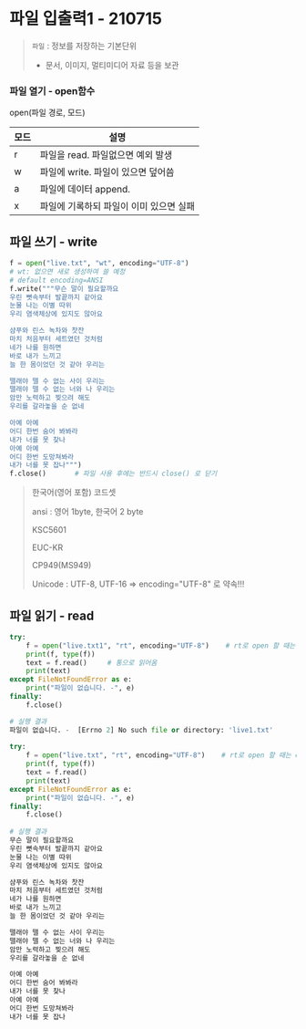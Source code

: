 # 파일 입출력1 - 210715

> `파일` : 정보를 저장하는 기본단위
>
> * 문서, 이미지, 멀티미디어 자료 등을 보관

### 파일 열기 - open함수

open(파일 경로, 모드)

| 모드 | 설명                                    |
| ---- | --------------------------------------- |
| r    | 파일을 read. 파일없으면 예외 발생       |
| w    | 파일에 write. 파일이 있으면 덮어씀      |
| a    | 파일에 데이터 append.                   |
| x    | 파일에 기록하되 파일이 이미 있으면 실패 |

## 파일 쓰기 - write

```python
f = open("live.txt", "wt", encoding="UTF-8")
# wt: 없으면 새로 생성하여 쓸 예정
# default encoding=ANSI
f.write("""무슨 말이 필요할까요 
우린 뼛속부터 발끝까지 같아요
눈물 나는 이별 따위 
우리 염색체상에 있지도 않아요

샴푸와 린스 녹차와 찻잔 
마치 처음부터 세트였던 것처럼
네가 나를 원하면 
바로 내가 느끼고
늘 한 몸이었던 것 같아 우리는

뗄래야 뗄 수 없는 사이 우리는
뗄래야 뗄 수 없는 너와 나 우리는 
암만 노력하고 찢으려 해도 
우리를 갈라놓을 순 없네

아예 아예 
어디 한번 숨어 봐봐라 
내가 너를 못 찾나
아예 아예 
어디 한번 도망쳐봐라 
내가 너를 못 잡나""")
f.close()		# 파일 사용 후에는 반드시 close() 로 닫기
```

> 한국어(영어 포함) 코드셋
>
> ansi : 영어 1byte, 한국어 2 byte
>
> KSC5601
>
> EUC-KR
>
> CP949(MS949)
>
> 
>
> Unicode : UTF-8, UTF-16 => encoding="UTF-8" 로 약속!!!

## 파일 읽기 - read

```python
try:
    f = open("live.txt1", "rt", encoding="UTF-8")    # rt로 open 할 때는 except 가 발생함 => 파일이 없을 경우!!
    print(f, type(f))
    text = f.read()		# 통으로 읽어옴
    print(text)
except FileNotFoundError as e:
    print("파일이 없습니다. -", e)
finally:
    f.close()

# 실행 결과
파일이 없습니다. -  [Errno 2] No such file or directory: 'live1.txt'  
    
try:
    f = open("live.txt", "rt", encoding="UTF-8")    # rt로 open 할 때는 except 가 발생함 => 파일이 없을 경우!!
    print(f, type(f))
    text = f.read()
    print(text)
except FileNotFoundError as e:
    print("파일이 없습니다. -", e)
finally:
    f.close()
    
# 실행 결과
무슨 말이 필요할까요 
우린 뼛속부터 발끝까지 같아요
눈물 나는 이별 따위 
우리 염색체상에 있지도 않아요

샴푸와 린스 녹차와 찻잔 
마치 처음부터 세트였던 것처럼
네가 나를 원하면 
바로 내가 느끼고
늘 한 몸이었던 것 같아 우리는

뗄래야 뗄 수 없는 사이 우리는
뗄래야 뗄 수 없는 너와 나 우리는 
암만 노력하고 찢으려 해도 
우리를 갈라놓을 순 없네

아예 아예 
어디 한번 숨어 봐봐라 
내가 너를 못 찾나
아예 아예 
어디 한번 도망쳐봐라 
내가 너를 못 잡나
```

